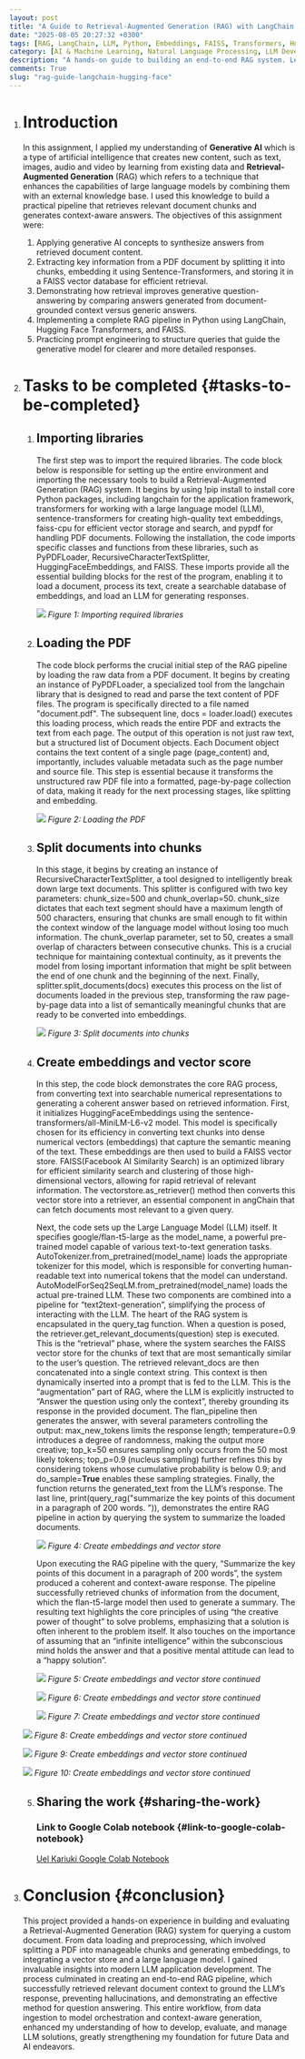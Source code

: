 ```yaml
---
layout: post
title: "A Guide to Retrieval-Augmented Generation (RAG) with LangChain and Hugging Face"
date: "2025-08-05 20:27:32 +0300"
tags: [RAG, LangChain, LLM, Python, Embeddings, FAISS, Transformers, Hugging Face, Google Flan-T5, Vector Store, NLP, Document Q&A]
category: [AI & Machine Learning, Natural Language Processing, LLM Development, RAG Systems, Python Projects]
description: "A hands-on guide to building an end-to-end RAG system. Learn how to load and chunk a PDF document, create a searchable vector store, and leverage a Large Language Model (LLM) to answer questions based on your own data."
comments: True
slug: "rag-guide-langchain-hugging-face"
---
```



1. # **Introduction**

   In this assignment, I applied my understanding of **Generative AI** which is a type of artificial intelligence that creates new content, such as text, images, audio and video by learning from existing data and **Retrieval-Augmented Generation** (RAG) which refers to a technique that enhances the capabilities of large language models by combining them with an external knowledge base. I used this knowledge to build a practical pipeline that retrieves relevant document chunks and generates context-aware answers.
   The objectives of this assignment were:
   1. Applying generative AI concepts to synthesize answers from retrieved document content.
   2. Extracting key information from a PDF document by splitting it into chunks, embedding it using Sentence-Transformers, and storing it in a FAISS vector database for efficient retrieval.
   3. Demonstrating how retrieval improves generative question-answering by comparing answers generated from document-grounded context versus generic answers.
   4. Implementing a complete RAG pipeline in Python using LangChain, Hugging Face Transformers, and FAISS.
   5. Practicing prompt engineering to structure queries that guide the generative model for clearer and more detailed responses.

2. # **Tasks to be completed** {#tasks-to-be-completed}

   1. ## **Importing libraries**

      The first step was to import the required libraries. The code block below is responsible for setting up the entire environment and importing the necessary tools to build a Retrieval-Augmented Generation (RAG) system. It begins by using \!pip install to install core Python packages, including langchain for the application framework, transformers for working with a large language model (LLM), sentence-transformers for creating high-quality text embeddings, faiss-cpu for efficient vector storage and search, and pypdf for handling PDF documents. Following the installation, the code imports specific classes and functions from these libraries, such as PyPDFLoader, RecursiveCharacterTextSplitter, HuggingFaceEmbeddings, and FAISS. These imports provide all the essential building blocks for the rest of the program, enabling it to load a document, process its text, create a searchable database of embeddings, and load an LLM for generating responses.

      ![][image1]
      *Figure 1: Importing required libraries*

   2. ## **Loading the PDF**

      The code block performs the crucial initial step of the RAG pipeline by loading the raw data from a PDF document. It begins by creating an instance of PyPDFLoader, a specialized tool from the langchain library that is designed to read and parse the text content of PDF files. The program is specifically directed to a file named "document.pdf". The subsequent line, docs \= loader.load() executes this loading process, which reads the entire PDF and extracts the text from each page. The output of this operation is not just raw text, but a structured list of Document objects. Each Document object contains the text content of a single page (page\_content) and, importantly, includes valuable metadata such as the page number and source file. This step is essential because it transforms the unstructured raw PDF file into a formatted, page-by-page collection of data, making it ready for the next processing stages, like splitting and embedding.

      ![][image2]
      *Figure 2: Loading the PDF*


   3. ## **Split documents into chunks**

      In this stage, it begins by creating an instance of RecursiveCharacterTextSplitter, a tool designed to intelligently break down large text documents. This splitter is configured with two key parameters: chunk\_size=500 and  chunk\_overlap=50. chunk\_size dictates that each text segment should have a maximum length of 500 characters, ensuring that chunks are small enough to fit within the context window of the language model without losing too much information. The chunk\_overlap parameter, set to 50, creates a small overlap of characters between consecutive chunks. This is a crucial technique for maintaining contextual continuity, as it prevents the model from losing important information that might be split between the end of one chunk and the beginning of the next. Finally,  splitter.split\_documents(docs) executes this process on the list of documents loaded in the previous step, transforming the raw page-by-page data into a list of semantically meaningful chunks that are ready to be converted into embeddings.

      ![][image3]
       *Figure 3: Split documents into chunks*


   4. ## **Create embeddings and vector score**

      In this step, the code block demonstrates the core RAG process, from converting text into searchable numerical representations to generating a coherent answer based on retrieved information. First, it initializes HuggingFaceEmbeddings using the sentence-transformers/all-MiniLM-L6-v2 model. This model is specifically chosen for its efficiency in converting text chunks into dense numerical vectors (embeddings) that capture the semantic meaning of the text. These embeddings are then used to build a FAISS vector store. FAISS(Facebook AI Similarity Search) is an optimized library for efficient similarity search and clustering of those high-dimensional vectors, allowing for rapid retrieval of relevant information. The vectorstore.as\_retriever() method then converts this vector store into a retriever, an essential component in angChain that can fetch documents most relevant to a given query.


      Next, the code sets up the Large Language Model (LLM) itself. It specifies google/flan-t5-large as the model\_name, a powerful pre-trained model capable of various text-to-text generation tasks. AutoTokenizer.from\_pretrained(model\_name) loads the appropriate tokenizer for this model, which is responsible for converting human-readable text into numerical tokens that the model can understand. AutoModelForSeq2SeqLM.from\_pretrained(model\_name) loads the actual pre-trained LLM. These two components are combined into a pipeline for “text2text-generation”, simplifying the process of interacting with the LLM.
      The heart of the RAG system is encapsulated in the query\_tag function. When a question is posed, the retriever.get\_relevant\_documents(question) step is executed. This is the “retrieval”  phase, where the system searches the FAISS vector store for the chunks of text that are most semantically similar to the user’s question. The retrieved relevant\_docs are then concatenated into a single context string. This context is then dynamically inserted into a prompt that is fed to the LLM. This is the “augmentation” part of RAG, where the LLM is explicitly instructed to “Answer the question using only the context”, thereby grounding its response in the provided document. The flan\_pipeline then generates the answer, with several parameters controlling the output: max\_new\_tokens limits the response length; temperature=0.9 introduces a degree of randomness, making the output more creative; top\_k=50 ensures sampling only occurs from the 50 most likely tokens; top\_p=0.9 (nucleus sampling) further refines this by considering tokens whose cumulative probability is below 0.9; and do\_sample=**True** enables these sampling strategies. Finally, the function returns the generated\_text from the LLM’s response. The last line, print(query\_rag("summarize the key points of this document in a paragraph of 200 words. ")), demonstrates the entire RAG pipeline in action by querying the system to summarize the loaded documents.

      ![][image4]
	  *Figure 4: Create embeddings and vector store*


      Upon executing the RAG pipeline with the query, “Summarize the key points of this document in a paragraph of 200 words”, the system produced a coherent and context-aware response. The pipeline successfully retrieved chunks of information from the document, which the flan-t5-large model then used to generate a summary. The resulting text highlights the core principles of using “the creative power of thought” to solve problems, emphasizing that a solution is often inherent to the problem itself. It also touches on the importance of assuming that an “infinite intelligence”  within the subconscious mind holds the answer and that a positive mental attitude can lead to a “happy solution”.


      ![][image5]
      *Figure 5: Create embeddings and vector store continued*

      ![][image6]
      *Figure 6: Create embeddings and vector store continued*

      ![][image7]
      *Figure 7: Create embeddings and vector store continued*

     ![][image8]
      *Figure 8: Create embeddings and vector store continued*

      ![][image9]
      *Figure 9: Create embeddings and vector store continued*

      ![][image10]
      *Figure 10: Create embeddings and vector store continued*


   5. ## **Sharing the work** {#sharing-the-work}

      ### **Link to Google Colab notebook** {#link-to-google-colab-notebook}



      [Uel Kariuki Google Colab Notebook](https://colab.research.google.com/drive/1hzbVwxmkoxWTLgQzVQCAICqe3WVO84Ov?usp=sharing)



3. # **Conclusion** {#conclusion}


   This project provided a hands-on experience in building and evaluating a Retrieval-Augmented Generation (RAG) system for querying a custom document. From data loading and preprocessing, which involved splitting a PDF into manageable chunks and generating embeddings, to integrating a vector store and a large language model. I gained invaluable insights into modern LLM application development. The process culminated in creating an end-to-end RAG pipeline, which successfully retrieved relevant document context to ground the LLM’s response, preventing hallucinations, and demonstrating an effective method for question answering. This entire workflow, from data ingestion to model orchestration and context-aware generation, enhanced my understanding of how to develop, evaluate, and manage LLM solutions, greatly strengthening my foundation for future Data and AI endeavors.



[image1]: /assets/images/Projects/genai_images/g1.1.png
[image2]: /assets/images/Projects/genai_images/g1.2.png
[image3]: /assets/images/Projects/genai_images/g1.3.png
[image4]: /assets/images/Projects/genai_images/g1.5.png
[image5]: /assets/images/Projects/genai_images/g1.6.png
[image6]: /assets/images/Projects/genai_images/g1.7.png
[image7]: /assets/images/Projects/genai_images/g1.8.png
[image8]: /assets/images/Projects/genai_images/g1.9.png
[image9]: /assets/images/Projects/genai_images/g2.0.png
[image10]: /assets/images/Projects/genai_images/g2.1.png


